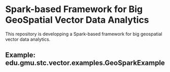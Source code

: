 # Spark-based Framework for Big GeoSpatial Vector Data Analytics

This repository is developping a Spark-based framework for big geospatial vector data analytics.

## Example: edu.gmu.stc.vector.examples.GeoSparkExample
